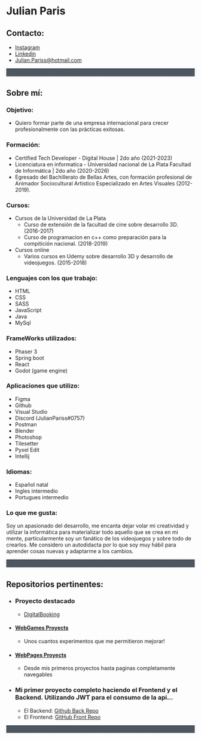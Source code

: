 # Julian Paris

## Contacto: 
 * [Instagram](https://www.instagram.com/julian_pariss/)
 * [Linkedin](https://www.linkedin.com/in/julian-paris-1ab483218/)
 * Julian.Pariss@hotmail.com

<div>
    <img src="img/Guardaanim2.gif" alt="Guarda">
</div>

## Sobre mí:
  ### Objetivo:
  * Quiero formar parte de una empresa internacional para crecer profesionalmente con las prácticas exitosas. 
  ### Formación:
  * Certified Tech Developer - Digital House | 2do año (2021-2023)
  * Licenciatura en informatica - Universidad nacional de La Plata Facultad de Informática | 2do año (2020-2026)
  * Egresado del Bachillerato de Bellas Artes, con formación profesional de Animador Sociocultural Artistico Especializado en Artes Visuales (2012-2019).
  ### Cursos: 
  * Cursos de la Universidad de La Plata 
    * Curso de extensión de la facultad de cine sobre desarrollo 3D. (2016-2017)
    * Curso de programacion en c++ como preparación para la compitición nacional. (2018-2019)
  * Cursos online
    * Varios cursos en Udemy sobre desarrollo 3D y desarrollo de videojuegos. (2015-2018)
  ### Lenguajes con los que trabajo:
  * HTML
  * CSS
  * SASS
  * JavaScript
  * Java
  * MySql
  ### FrameWorks utilizados:
  * Phaser 3
  * Spring boot
  * React 
  * Godot (game engine)
  ### Aplicaciones que utilizo:
  * Figma
  * Github 
  * Visual Studio
  * Discord (JulianPariss#0757)
  * Postman
  * Blender
  * Photoshop
  * Tilesetter 
  * Pyxel Edit
  * Intellij
  ### Idiomas: 
  * Español natal
  * Ingles intermedio
  * Portugues intermedio
    
  ### Lo que me gusta:  
<p> Soy un apasionado del desarrollo, me encanta dejar volar mi creatividad y utilizar la informática para materializar todo aquello 
    que se crea en mi mente, particularmente soy un fanático de los videojuegos y sobre todo de crearlos. Me considero un autodidacta por lo que soy muy         hábil para aprender cosas nuevas y adaptarme a los cambios.</p>
    
<div>
    <img src="img/Guardaanim2.gif# alt="Guarda">
</div>
                                               
## Repositorios pertinentes:                                              
 
 * ### Proyecto destacado
   * [DigitalBooking](https://github.com/JulianPariss/DigitalBooking)
 * #### [WebGames Proyects](https://github.com/JulianPariss/WebGames)
   * Unos cuantos experimentos que me permitieron mejorar!                                             
 * #### [WebPages Proyects](https://github.com/JulianPariss/WebPages)  
   * Desde mis primeros proyectos hasta paginas completamente navegables 
 * ### Mi primer proyecto completo haciendo el Frontend y el Backend. Utilizando JWT para el consumo de la api...
   * El Backend: [Github Back Repo](https://github.com/JulianPariss/api)
   * El Frontend: [GitHub Front Repo](https://github.com/JulianPariss/ClinicaOdontologica)                                        
<div>
    <img src="img/Guardaanim2.gif# alt="Guarda">
</div>   


